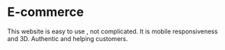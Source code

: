 # E-commerce
This website is easy to use , not complicated.
It is mobile responsiveness and 3D.
Authentic and helping customers.

